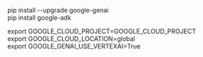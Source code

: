 pip install --upgrade google-genai  
pip install google-adk

export GOOGLE_CLOUD_PROJECT=GOOGLE_CLOUD_PROJECT    
export GOOGLE_CLOUD_LOCATION=global  
export GOOGLE_GENAI_USE_VERTEXAI=True  